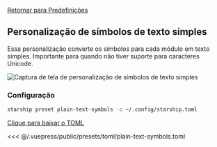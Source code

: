 [Retornar para Predefinições](./README.md#plain-text-symbols)

## Personalização de símbolos de texto simples

Essa personalização converte os símbolos para cada módulo em texto simples. Importante para quando não tiver suporte para caracteres Unicode.

![Captura de tela de personalização de símbolos de texto simples](/presets/img/plain-text-symbols.png)

### Configuração

```sh
starship preset plain-text-symbols -o ~/.config/starship.toml
```

[Clique para baixar o TOML](/presets/toml/plain-text-symbols.toml)

<<< @/.vuepress/public/presets/toml/plain-text-symbols.toml
